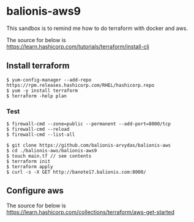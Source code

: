 # balionis-aws9

This sandbox is to remind me how to do terraform with docker and aws.

The source for below is https://learn.hashicorp.com/tutorials/terraform/install-cli 

## Install terraform

```
$ yum-config-manager --add-repo https://rpm.releases.hashicorp.com/RHEL/hashicorp.repo
$ yum -y install terraform
$ terraform -help plan
```

### Test

```
$ firewall-cmd --zone=public --permanent --add-port=8000/tcp
$ firewall-cmd --reload
$ firewall-cmd --list-all

$ git clone https://github.com/balionis-arvydas/balionis-aws
$ cd ./balionis-aws/balionis-aws9
$ touch main.tf // see contents
$ terraform init
$ terraform apply
$ curl -s -X GET http://banote17.balionis.com:8000/
```

## Configure aws 

The source for below is https://learn.hashicorp.com/collections/terraform/aws-get-started
